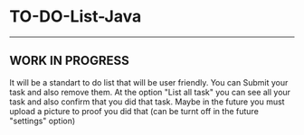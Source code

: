 # TO-DO-List-Java
-------------------------------------------------------------------------------------------------------------------------------------------------------------------------
WORK IN PROGRESS
-------------------------------------------------------------------------------------------------------------------------------------------------------------------------

It will be a standart to do list that will be user friendly.
You can Submit your task and also remove them.
At the option "List all task" you can see all your task and also confirm that you did that task.
Maybe in the future you must upload a picture to proof you did that (can be turnt off in the future "settings" option)
